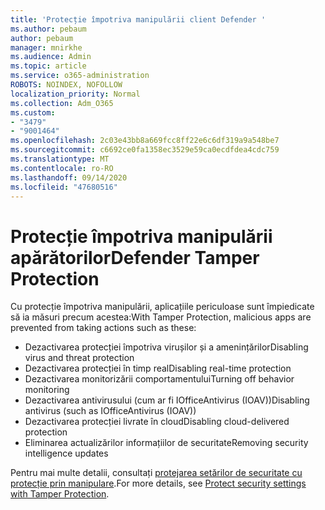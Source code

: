 ```yaml
---
title: 'Protecție împotriva manipulării client Defender '
ms.author: pebaum
author: pebaum
manager: mnirkhe
ms.audience: Admin
ms.topic: article
ms.service: o365-administration
ROBOTS: NOINDEX, NOFOLLOW
localization_priority: Normal
ms.collection: Adm_O365
ms.custom:
- "3479"
- "9001464"
ms.openlocfilehash: 2c03e43bb8a669fcc8ff22e6c6df319a9a548be7
ms.sourcegitcommit: c6692ce0fa1358ec3529e59ca0ecdfdea4cdc759
ms.translationtype: MT
ms.contentlocale: ro-RO
ms.lasthandoff: 09/14/2020
ms.locfileid: "47680516"
---
```

# <a name="defender-tamper-protection"></a><span data-ttu-id="df5c4-102">Protecție împotriva manipulării apărătorilor</span><span class="sxs-lookup"><span data-stu-id="df5c4-102">Defender Tamper Protection</span></span> 

<span data-ttu-id="df5c4-103">Cu protecție împotriva manipulării, aplicațiile periculoase sunt împiedicate să ia măsuri precum acestea:</span><span class="sxs-lookup"><span data-stu-id="df5c4-103">With Tamper Protection, malicious apps are prevented from taking actions such as these:</span></span>

- <span data-ttu-id="df5c4-104">Dezactivarea protecției împotriva virușilor și a amenințărilor</span><span class="sxs-lookup"><span data-stu-id="df5c4-104">Disabling virus and threat protection</span></span>
- <span data-ttu-id="df5c4-105">Dezactivarea protecției în timp real</span><span class="sxs-lookup"><span data-stu-id="df5c4-105">Disabling real-time protection</span></span>
- <span data-ttu-id="df5c4-106">Dezactivarea monitorizării comportamentului</span><span class="sxs-lookup"><span data-stu-id="df5c4-106">Turning off behavior monitoring</span></span>
- <span data-ttu-id="df5c4-107">Dezactivarea antivirusului (cum ar fi IOfficeAntivirus (IOAV))</span><span class="sxs-lookup"><span data-stu-id="df5c4-107">Disabling antivirus (such as IOfficeAntivirus (IOAV))</span></span>
- <span data-ttu-id="df5c4-108">Dezactivarea protecției livrate în cloud</span><span class="sxs-lookup"><span data-stu-id="df5c4-108">Disabling cloud-delivered protection</span></span>
- <span data-ttu-id="df5c4-109">Eliminarea actualizărilor informațiilor de securitate</span><span class="sxs-lookup"><span data-stu-id="df5c4-109">Removing security intelligence updates</span></span>

<span data-ttu-id="df5c4-110">Pentru mai multe detalii, consultați [protejarea setărilor de securitate cu protecție prin manipulare](https://docs.microsoft.com/windows/security/threat-protection/windows-defender-antivirus/prevent-changes-to-security-settings-with-tamper-protection).</span><span class="sxs-lookup"><span data-stu-id="df5c4-110">For more details, see [Protect security settings with Tamper Protection](https://docs.microsoft.com/windows/security/threat-protection/windows-defender-antivirus/prevent-changes-to-security-settings-with-tamper-protection).</span></span>